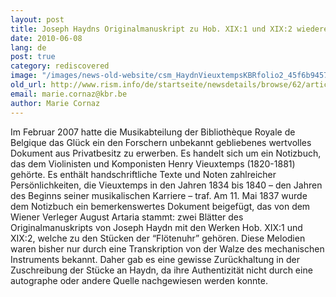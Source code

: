 ```yaml
---
layout: post
title: Joseph Haydns Originalmanuskript zu Hob. XIX:1 und XIX:2 wiederentdeckt (Bibliothèque Royale de Belgique, Brüssel)
date: 2010-06-08
lang: de
post: true
category: rediscovered
image: "/images/news-old-website/csm_HaydnVieuxtempsKBRfolio2_45f6b9457f.jpg"
old_url: http://www.rism.info/de/startseite/newsdetails/browse/62/article/64/discovery-of-joseph-haydns-original-manuscript-for-the-pieces-hob-xix1-and-hob-xix2-royal-libr.html
email: marie.cornaz@kbr.be
author: Marie Cornaz
---
```



Im Februar 2007 hatte die Musikabteilung der Bibliothèque Royale de Belgique das Glück ein den Forschern unbekannt gebliebenes wertvolles Dokument aus Privatbesitz zu erwerben. Es handelt sich um ein Notizbuch, das dem Violinisten und Komponisten Henry Vieuxtemps (1820-1881) gehörte. Es enthält handschriftliche Texte und Noten zahlreicher Persönlichkeiten, die Vieuxtemps in den Jahren 1834 bis 1840 – den Jahren des Beginns seiner musikalischen Karriere – traf. Am 11. Mai 1837 wurde dem Notizbuch ein bemerkenswertes Dokument beigefügt, das von dem Wiener Verleger August Artaria stammt: zwei Blätter des Originalmanuskripts von Joseph Haydn mit den Werken Hob. XIX:1 und XIX:2, welche zu den Stücken der “Flötenuhr” gehören. Diese Melodien waren bisher nur durch eine Transkription von der Walze des mechanischen Instruments bekannt. Daher gab es eine gewisse Zurückhaltung in der Zuschreibung der Stücke an Haydn, da ihre Authentizität nicht durch eine autographe oder andere Quelle nachgewiesen werden konnte.